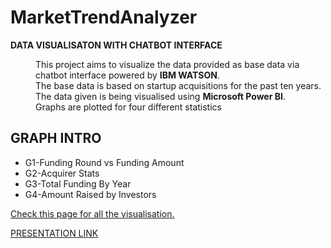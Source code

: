 # MarketTrendAnalyzer 

  <b>DATA VISUALISATON WITH CHATBOT INTERFACE</b>
  <dd>This project aims to visualize the data provided as base data via chatbot interface powered by <b>IBM WATSON</b>.</dd>
  <dd>The base data is based on startup acquisitions for the past ten years.</dd>
  <dd>The data given is being visualised using <b>Microsoft Power BI</b>.</dd>
  <dd>Graphs are plotted for four different statistics</dd>
  
  <h2> <b> GRAPH INTRO</b></h2>
  <ul>
  <li>G1-Funding Round vs Funding Amount</li>
  <li>G2-Acquirer Stats</li>
  <li>G3-Total Funding By Year</li>
  <li>G4-Amount Raised by Investors</li>
  </ul>
  
  [Check this page for all the visualisation.](https://devipriyasarkar.github.io/MarketTrendAnalyzer/)
 
  [PRESENTATION LINK](https://drive.google.com/open?id=0B5pZErdg5FBrVW0zNjBoUEtOYUU)
  
